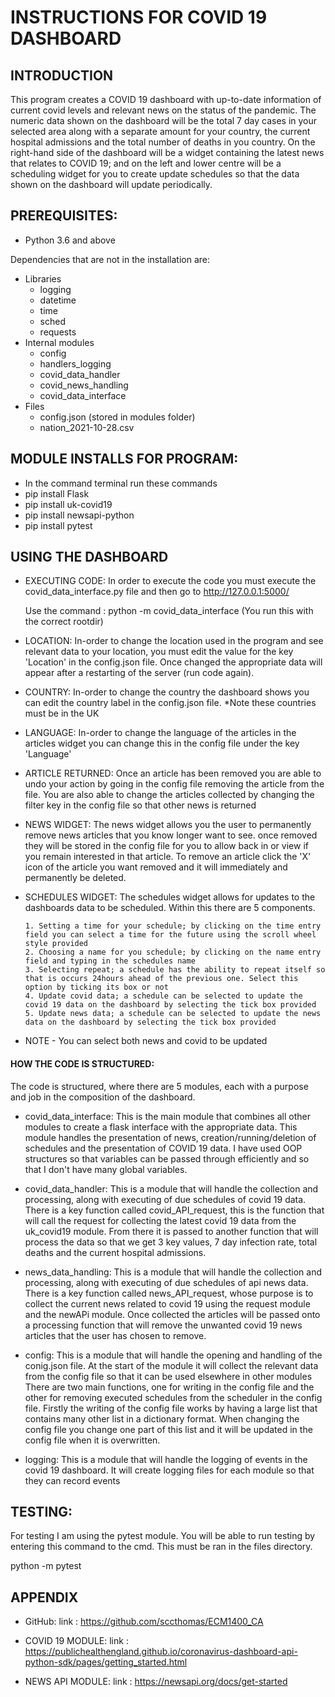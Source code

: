 # **INSTRUCTIONS FOR COVID 19 DASHBOARD**

## **INTRODUCTION**

This program creates a COVID 19 dashboard with up-to-date information of current covid levels and relevant news on the status of the pandemic.
The numeric data shown on the dashboard will be the total 7 day cases in your selected area along with a separate amount for your country,
the current hospital admissions and the total number of deaths in you country. On the right-hand side of the dashboard will be a widget containing the
latest news that relates to COVID 19; and on the left and lower centre will be a scheduling widget for you to create update schedules so that the data shown on
the dashboard will update periodically.

## **PREREQUISITES:**

- Python 3.6 and above

Dependencies that are not in the installation are:

- Libraries
  - logging
  - datetime
  - time
  - sched
  - requests
- Internal modules
  - config
  - handlers_logging
  - covid_data_handler
  - covid_news_handling
  - covid_data_interface
- Files
  - config.json (stored in modules folder)
  - nation_2021-10-28.csv

## **MODULE INSTALLS FOR PROGRAM:**

- In the command terminal run these commands
- pip install Flask
- pip install uk-covid19
- pip install newsapi-python
- pip install pytest

## **USING THE DASHBOARD**

- EXECUTING CODE:
  In order to execute the code you must execute the covid_data_interface.py file and then go to http://127.0.0.1:5000/

  Use the command : python -m covid_data_interface (You run this with the correct rootdir)

- LOCATION:
  In-order to change the location used in the program and see relevant data to your location, you must edit the value for the key 'Location' in the config.json file.
  Once changed the appropriate data will appear after a restarting of the server (run code again).

- COUNTRY:
  In-order to change the country the dashboard shows you can edit the country label in the config.json file. \*Note these countries must be in the UK

- LANGUAGE:
  In-order to change the language of the articles in the articles widget you can change this in the config file under the key 'Language'

- ARTICLE RETURNED:
  Once an article has been removed you are able to undo your action by going in the config file removing the article from the file.
  You are also able to change the articles collected by changing the filter key in the config file so that other news is returned

- NEWS WIDGET:
  The news widget allows you the user to permanently remove news articles that you know longer want to see. once removed they will be stored in the config file for you
  to allow back in or view if you remain interested in that article.
  To remove an article click the 'X' icon of the article you want removed and it will immediately and permanently be deleted.

- SCHEDULES WIDGET:
  The schedules widget allows for updates to the dashboards data to be scheduled. Within this there are 5 components.

      1. Setting a time for your schedule; by clicking on the time entry field you can select a time for the future using the scroll wheel style provided
      2. Choosing a name for you schedule; by clicking on the name entry field and typing in the schedules name
      3. Selecting repeat; a schedule has the ability to repeat itself so that is occurs 24hours ahead of the previous one. Select this option by ticking its box or not
      4. Update covid data; a schedule can be selected to update the covid 19 data on the dashboard by selecting the tick box provided
      5. Update news data; a schedule can be selected to update the news data on the dashboard by selecting the tick box provided

- NOTE - You can select both news and covid to be updated

#### **HOW THE CODE IS STRUCTURED:**

The code is structured, where there are 5 modules, each with a purpose and job in the composition of the dashboard.

- covid_data_interface:
  This is the main module that combines all other modules to create a flask interface with the appropriate data. This module handles the presentation of news, creation/running/deletion of schedules
  and the presentation of COVID 19 data. I have used OOP structures so that variables can be passed through efficiently and so that I don't have many global variables.

- covid_data_handler:
  This is a module that will handle the collection and processing, along with executing of due schedules of covid 19 data. There is a key function called covid_API_request, this is the function that will call the request
  for collecting the latest covid 19 data from the uk_covid19 module. From there it is passed to another function that will process the data so that we get 3 key values, 7 day infection rate, total deaths
  and the current hospital admissions.

- news_data_handling:
  This is a module that will handle the collection and processing, along with executing of due schedules of api news data. There is a key function called news_API_request, whose purpose is to collect the current news related to
  covid 19 using the request module and the newAPi module. Once collected the articles will be passed onto a processing function that will remove the unwanted covid 19 news articles that the user has chosen to remove.

- config:
  This is a module that will handle the opening and handling of the conig.json file. At the start of the module it will collect the relevant data from the config file so that it can be used elsewhere in other modules
  There are two main functions, one for writing in the config file and the other for removing executed schedules from the scheduler in the config file. Firstly the writing of the config file works by having a large list that contains
  many other list in a dictionary format. When changing the config file you change one part of this list and it will be updated in the config file when it is overwritten.

- logging:
  This is a module that will handle the logging of events in the covid 19 dashboard. It will create logging files for each module so that they can record events

## **TESTING:**

For testing I am using the pytest module. You will be able to run testing by entering this command to the cmd. This must be ran in the files directory.

python -m pytest

## **APPENDIX**

- GitHub:
  link : https://github.com/sccthomas/ECM1400_CA

- COVID 19 MODULE:
  link : https://publichealthengland.github.io/coronavirus-dashboard-api-python-sdk/pages/getting_started.html
- NEWS API MODULE:
  link : https://newsapi.org/docs/get-started
